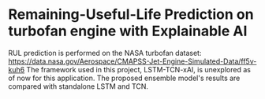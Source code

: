 # Remaining-Useful-Life Prediction on turbofan engine with Explainable AI
RUL prediction is performed on the NASA turbofan dataset: https://data.nasa.gov/Aerospace/CMAPSS-Jet-Engine-Simulated-Data/ff5v-kuh6
The framework used in this project, LSTM-TCN-xAI, is unexplored as of now for this application. The proposed ensemble model's results are compared with standalone LSTM and TCN.

